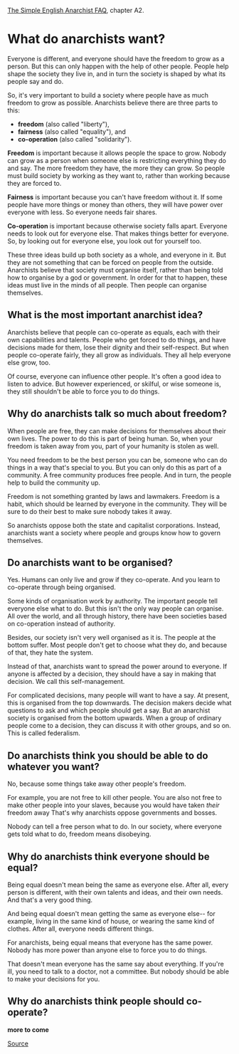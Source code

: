 [The Simple English Anarchist FAQ](.), chapter A2.

What do anarchists want?
========================

Everyone is different, and everyone should have the
freedom to grow as a person. But this can only happen
with the help of other people. People help shape
the society they live in, and in turn the society is shaped
by what its people say and do.

So, it's very important to build a society where people
have as much freedom to grow as possible. Anarchists
believe there are three parts to this:

 - **freedom** (also called "liberty"),
 - **fairness** (also called "equality"), and
 - **co-operation** (also called "solidarity").

**Freedom** is important because it allows people the space
to grow. Nobody can grow as a person when someone else
is restricting everything they do and say. The more
freedom they have, the more they can grow. So people
must build society by working as they want to,
rather than working because they are forced to.

**Fairness** is important because you can't have freedom
without it. If some people have more things or money
than others, they will have power over everyone with
less. So everyone needs fair shares.

**Co-operation** is important because otherwise
society falls apart. Everyone needs to look out for
everyone else. That makes things better for everyone.
So, by looking out for everyone else, you
look out for yourself too.

These three ideas build up both society as a whole,
and everyone in it. But they are not something that
can be forced on people from the outside.
Anarchists believe that society must organise itself,
rather than being told how to organise by a god or government.
In order for that to happen,
these ideas must live in the minds of all people.
Then people can organise themselves.

What is the most important anarchist idea?
------------------------------------------

Anarchists believe that people can co-operate as equals, each with their own capabilities and talents. People who get forced to do things, and have decisions made for them, lose their dignity and their self-respect. But when people co-operate fairly, they all grow as individuals. They all help everyone else grow, too.

Of course, everyone can influence other people.
It's often a good idea to listen to advice.
But however experienced, or skilful, or
wise someone is,
they still shouldn't be able to force you to do things.

Why do anarchists talk so much about freedom?
---------------------------------------------

When people are free, they can
make decisions for themselves about their own lives.
The power to do this is part of being human.
So, when your freedom is taken away from you,
part of your humanity is stolen as well.

You need freedom to be the best person you can be,
someone who can do things in a way that's special to you.
But you can only do this as part of a community.
A free community produces free people. And in turn,
the people help to build the community up.

Freedom is not something granted by laws and lawmakers.
Freedom is a habit, which should be learned by everyone
in the community.
They will be sure to do their best to make sure nobody takes it away.

So anarchists oppose both the state and capitalist corporations.
Instead, anarchists want a society where people and
groups know how to govern themselves.

Do anarchists want to be organised?
-----------------------------------

Yes. Humans can only live and grow if they co-operate.
And you learn to co-operate through being organised.

Some kinds of organisation work by authority.
The important people tell everyone else what to do.
But this isn't the only way people can organise.
All over the world, and all through history,
there have been societies based on co-operation instead
of authority.

Besides, our society isn't very well organised as it is.
The people at the bottom suffer. Most people don't
get to choose what they do, and because of that, they
hate the system.

Instead of that, anarchists want to spread the power
around to everyone. If anyone is affected by a decision,
they should have a say in making that decision.
We call this self-management.

For complicated decisions, many people will want to
have a say. At present, this is organised from the
top downwards. The decision makers decide what questions
to ask and which people should get a say. But an
anarchist society is organised from the bottom upwards.
When a group of ordinary people come to a decision, they
can discuss it with other groups, and so on.
This is called federalism.

Do anarchists think you should be able to do whatever you want?
---------------------------------------------------------------

No, because some things take away other people's freedom.

For example, you are not free to kill other people. You are
also not free to make other people into your slaves, because
you would have taken *their* freedom away
That's why anarchists oppose governments and bosses.

Nobody can tell a free person what to do.
In our society, where everyone gets told what to do,
freedom means disobeying.

Why do anarchists think everyone should be equal?
-------------------------------------------------

Being equal doesn't mean being the same as everyone else.
After all, every person is different,
with their own talents and ideas,
and their own needs.
And that's a very good thing.

And being equal doesn't mean getting the same as everyone else--
for example, living in the same kind of house, or wearing the same kind of clothes.
After all, everyone needs different things.

For anarchists, being equal means that everyone has the same power.
Nobody has more power than anyone else to force you to do things.

That doesn't mean everyone has the same say about everything.
If you're ill, you need to talk to a doctor, not a committee.
But nobody should be able to make your decisions for you.

Why do anarchists think people should co-operate?
-------------------------------------------------

**more to come**

[Source](http://anarchism.pageabode.com/afaq/secA2.html)
